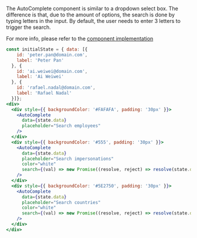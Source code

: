 The AutoComplete component is similar to a dropdown select box. The difference is that, due to the amount of options, the search is done by typing letters in the input. By default, the user needs to enter 3 letters to trigger the search.

For more info, please refer to the <a href="https://github.com/gazpachu/sugui/tree/master/src/components/autocomplete/index.jsx" target="_blank">component implementation</a>

```jsx
const initialState = { data: [{
    id: 'peter.pan@domain.com',
    label: 'Peter Pan'
  }, {
    id: 'ai.weiwei@domain.com',
    label: 'Ai Weiwei'
  }, {
    id: 'rafael.nadal@domain.com',
    label: 'Rafael Nadal'
  }]};
<div>
  <div style={{ backgroundColor: '#FAFAFA', padding: '30px' }}>
    <AutoComplete
      data={state.data}
      placeholder="Search employees"
    />
  </div>
  <div style={{ backgroundColor: '#555', padding: '30px' }}>
    <AutoComplete
      data={state.data}
      placeholder="Search impersonations"
      color="white"
      search={(val) => new Promise((resolve, reject) => resolve(state.data))}
    />
  </div>
  <div style={{ backgroundColor: '#5E2750', padding: '30px' }}>
    <AutoComplete
      data={state.data}
      placeholder="Search countries"
      color="white"
      search={(val) => new Promise((resolve, reject) => resolve(state.data))}
    />
  </div>
</div>
```
